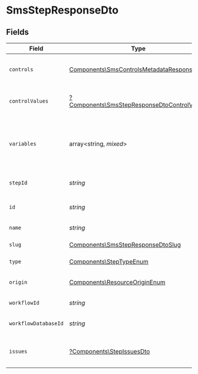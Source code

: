 # SmsStepResponseDto


## Fields

| Field                                                                                                     | Type                                                                                                      | Required                                                                                                  | Description                                                                                               |
| --------------------------------------------------------------------------------------------------------- | --------------------------------------------------------------------------------------------------------- | --------------------------------------------------------------------------------------------------------- | --------------------------------------------------------------------------------------------------------- |
| `controls`                                                                                                | [Components\SmsControlsMetadataResponseDto](../../Models/Components/SmsControlsMetadataResponseDto.md)    | :heavy_check_mark:                                                                                        | Controls metadata for the SMS step                                                                        |
| `controlValues`                                                                                           | [?Components\SmsStepResponseDtoControlValues](../../Models/Components/SmsStepResponseDtoControlValues.md) | :heavy_minus_sign:                                                                                        | Control values for the SMS step                                                                           |
| `variables`                                                                                               | array<string, *mixed*>                                                                                    | :heavy_check_mark:                                                                                        | JSON Schema for variables, follows the JSON Schema standard                                               |
| `stepId`                                                                                                  | *string*                                                                                                  | :heavy_check_mark:                                                                                        | Unique identifier of the step                                                                             |
| `id`                                                                                                      | *string*                                                                                                  | :heavy_check_mark:                                                                                        | Database identifier of the step                                                                           |
| `name`                                                                                                    | *string*                                                                                                  | :heavy_check_mark:                                                                                        | Name of the step                                                                                          |
| `slug`                                                                                                    | [Components\SmsStepResponseDtoSlug](../../Models/Components/SmsStepResponseDtoSlug.md)                    | :heavy_check_mark:                                                                                        | Slug of the step                                                                                          |
| `type`                                                                                                    | [Components\StepTypeEnum](../../Models/Components/StepTypeEnum.md)                                        | :heavy_check_mark:                                                                                        | Type of the step                                                                                          |
| `origin`                                                                                                  | [Components\ResourceOriginEnum](../../Models/Components/ResourceOriginEnum.md)                            | :heavy_check_mark:                                                                                        | Origin of the workflow                                                                                    |
| `workflowId`                                                                                              | *string*                                                                                                  | :heavy_check_mark:                                                                                        | Workflow identifier                                                                                       |
| `workflowDatabaseId`                                                                                      | *string*                                                                                                  | :heavy_check_mark:                                                                                        | Workflow database identifier                                                                              |
| `issues`                                                                                                  | [?Components\StepIssuesDto](../../Models/Components/StepIssuesDto.md)                                     | :heavy_minus_sign:                                                                                        | Issues associated with the step                                                                           |
